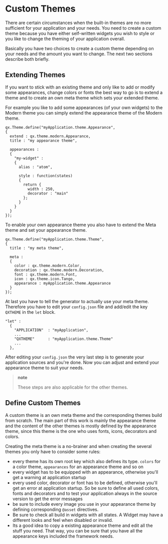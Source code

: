 Custom Themes
=============

There are certain circumstances when the built-in themes are no more
sufficient for your application and your needs. You need to create a
custom theme because you have either self-written widgets you wish to
style or you like to change the theming of your application overall.

Basically you have two choices to create a custom theme depending on
your needs and the amount you want to change. The next two sections
describe both briefly.

Extending Themes
----------------

If you want to stick with an existing theme and only like to add or
modify some appearances, change colors or fonts the best way to go is to
extend a theme and to create an own meta theme which sets your extended
theme.

For example you like to add some appearances (of your own widgets) to
the Modern theme you can simply extend the appearance theme of the
Modern theme.

    qx.Theme.define("myApplication.theme.Appearance",
    {
      extend : qx.theme.modern.Appearance,
      title : "my appearance theme",

      appearances :
      {
        "my-widget" : 
        {
          alias : "atom",

          style : function(states)
          {
            return {
              width : 250,
              decorator : "main"
            };
          }
        }
      }
    });

To enable your own appearance theme you also have to extend the Meta
theme and set your appearance theme.

    qx.Theme.define("myApplication.theme.Theme",
    {
      title : "my meta theme",

      meta :
      {
        color : qx.theme.modern.Color,
        decoration : qx.theme.modern.Decoration,
        font : qx.theme.modern.Font,
        icon : qx.theme.icon.Tango,
        appearance : myApplication.theme.Appearance
      }
    });

At last you have to tell the generator to actually use your meta theme.
Therefore you have to edit your `config.json` file and add/edit the key
`QXTHEME` in the `let` block.

    "let" :
      {
        "APPLICATION"  : "myApplication",
        ...
        "QXTHEME"      : "myApplication.theme.Theme"
        ...
      },

After editing your `config.json` the very last step is to generate your
application sources and you're done. Now you can adjust and extend your
appearance theme to suit your needs.

> **note**
>
> These steps are also applicable for the other themes.

Define Custom Themes
--------------------

A custom theme is an own meta theme and the corresponding themes build
from scratch. The main part of this work is mainly the appearance theme
and the content of the other themes is mostly defined by the appearance
theme, since this theme is the one who uses fonts, icons, decorators and
colors.

Creating the meta theme is a no-brainer and when creating the several
themes you only have to consider some rules:

-   every theme has its own root key which also defines its type.
    `colors` for a color theme, `appearances` for an appearance theme
    and so on
-   every widget has to be equipped with an appearance, otherwise you'll
    get a warning at application startup
-   every used color, decorator or font has to be defined, otherwise
    you'll get an error at application startup. So be sure to define all
    used colors, fonts and decorators and to test your application
    always in the source version to get the error messages
-   be sure to include every image you use in your appearance theme by
    defining corresponding `@asset` directives.
-   Be sure to check all build in widgets with all states. A Widget may
    have a different looks and feel when disabled or invalid.
-   Its a good idea to copy a existing appearance theme and edit all the
    stuff you need. That way, you can be sure that you have all the
    appearance keys included the framework needs.

